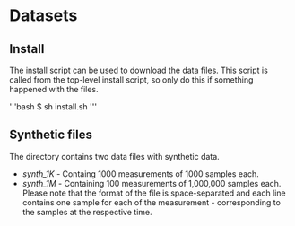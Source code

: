 # Datasets

## Install

The install script can be used to download the data files. This script is called from the top-level install script, so only do this if something happened with the files.

'''bash
	$ sh install.sh
'''

## Synthetic files

The directory contains two data files with synthetic data.
- *synth_1K* - Containg 1000 measurements of 1000 samples each.
- *synth_1M* - Containing 100 measurements of 1,000,000 samples each.
Please note that the format of the file is space-separated and each line contains one sample for each of the measurement - corresponding to the samples at the respective time.
